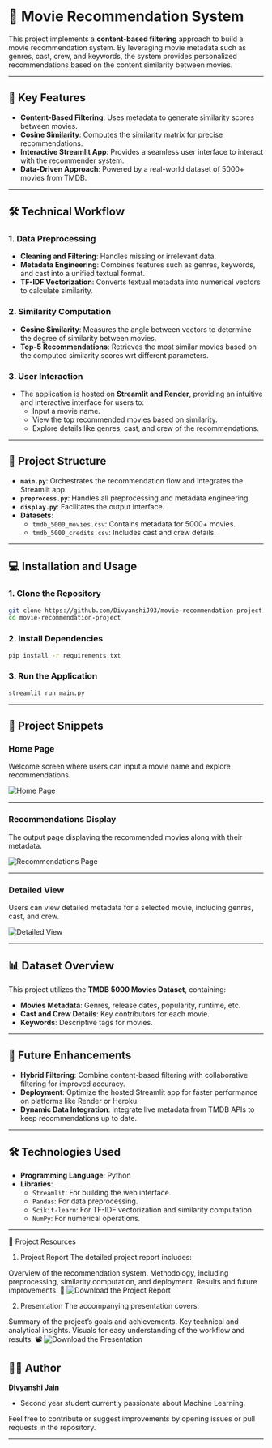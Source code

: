 # 🎥 **Movie Recommendation System**  

This project implements a **content-based filtering** approach to build a movie recommendation system. By leveraging movie metadata such as genres, cast, crew, and keywords, the system provides personalized recommendations based on the content similarity between movies.  

---

## 📌 **Key Features**  
- **Content-Based Filtering**: Uses metadata to generate similarity scores between movies.  
- **Cosine Similarity**: Computes the similarity matrix for precise recommendations.  
- **Interactive Streamlit App**: Provides a seamless user interface to interact with the recommender system.  
- **Data-Driven Approach**: Powered by a real-world dataset of 5000+ movies from TMDB.  

---

## 🛠️ **Technical Workflow**  
### **1. Data Preprocessing**  
- **Cleaning and Filtering**: Handles missing or irrelevant data.  
- **Metadata Engineering**: Combines features such as genres, keywords, and cast into a unified textual format.  
- **TF-IDF Vectorization**: Converts textual metadata into numerical vectors to calculate similarity.  

### **2. Similarity Computation**  
- **Cosine Similarity**: Measures the angle between vectors to determine the degree of similarity between movies.  
- **Top-5 Recommendations**: Retrieves the most similar movies based on the computed similarity scores wrt different parameters.  

### **3. User Interaction**  
- The application is hosted on **Streamlit and Render**, providing an intuitive and interactive interface for users to:  
  - Input a movie name.  
  - View the top recommended movies based on similarity.  
  - Explore details like genres, cast, and crew of the recommendations.  

---

## 📂 **Project Structure**  
- **`main.py`**: Orchestrates the recommendation flow and integrates the Streamlit app.  
- **`preprocess.py`**: Handles all preprocessing and metadata engineering.  
- **`display.py`**: Facilitates the output interface.  
- **Datasets**:  
  - `tmdb_5000_movies.csv`: Contains metadata for 5000+ movies.  
  - `tmdb_5000_credits.csv`: Includes cast and crew details.  

---

## 💻 **Installation and Usage**  
### **1. Clone the Repository**  
```bash
git clone https://github.com/DivyanshiJ93/movie-recommendation-project.git
cd movie-recommendation-project
```

### **2. Install Dependencies**  
```bash
pip install -r requirements.txt
```

### **3. Run the Application**  
```bash
streamlit run main.py
```

---

## 🌟 **Project Snippets**  

### **Home Page**  
Welcome screen where users can input a movie name and explore recommendations.  

![Home Page](https://drive.google.com/file/d/1GG7SbbDF5grFS9T8vAWxLRhhy25RI5eA/view?usp=sharing)  

---

### **Recommendations Display**  
The output page displaying the recommended movies along with their metadata.  

![Recommendations Page](https://drive.google.com/file/d/1GjYxwc7NgrL1cLq4TKWaVWBxCFWuw339/view?usp=sharing)  

---

### **Detailed View**  
Users can view detailed metadata for a selected movie, including genres, cast, and crew.  

![Detailed View](https://drive.google.com/file/d/11zs6tD2Y-CJdjXvq1kkJsv7eJ_i8RdaH/view?usp=sharing)  

---

## 📊 **Dataset Overview**  
This project utilizes the **TMDB 5000 Movies Dataset**, containing:  
- **Movies Metadata**: Genres, release dates, popularity, runtime, etc.  
- **Cast and Crew Details**: Key contributors for each movie.  
- **Keywords**: Descriptive tags for movies.  

---

## 🚀 **Future Enhancements**  
- **Hybrid Filtering**: Combine content-based filtering with collaborative filtering for improved accuracy.  
- **Deployment**: Optimize the hosted Streamlit app for faster performance on platforms like Render or Heroku.  
- **Dynamic Data Integration**: Integrate live metadata from TMDB APIs to keep recommendations up to date.  

---

## 🛠️ **Technologies Used**  
- **Programming Language**: Python  
- **Libraries**:  
  - `Streamlit`: For building the web interface.  
  - `Pandas`: For data preprocessing.  
  - `Scikit-learn`: For TF-IDF vectorization and similarity computation.  
  - `NumPy`: For numerical operations.  

---

📑 Project Resources
1. Project Report
The detailed project report includes:

Overview of the recommendation system.
Methodology, including preprocessing, similarity computation, and deployment.
Results and future improvements.
📄 ![Download the Project Report](https://docs.google.com/document/d/1f7a-zZTlRzRV67ldzoPl-9nldwOSOIr1/edit?usp=sharing&ouid=106286490124518764986&rtpof=true&sd=true)

2. Presentation
The accompanying presentation covers:

Summary of the project’s goals and achievements.
Key technical and analytical insights.
Visuals for easy understanding of the workflow and results.
📽️ ![Download the Presentation](https://docs.google.com/presentation/d/1FCDgmcJTQnXNH7PhOE6IOEzaaxsNKgMC/edit?usp=sharing&ouid=106286490124518764986&rtpof=true&sd=true)



## 👩‍💻 **Author**  
**Divyanshi Jain**  
- Second year student currently passionate about Machine Learning.  
   

Feel free to contribute or suggest improvements by opening issues or pull requests in the repository.  

---

